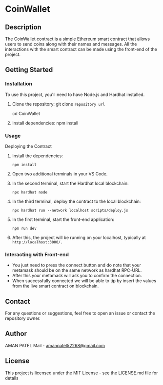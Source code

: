 # CoinWallet 

## Description

The CoinWallet contract is a simple Ethereum smart contract that allows users to send coins along with their names and messages. All the interactions with the smart contract can be made using the front-end of the project.

## Getting Started

### Installation
To use this project, you'll need to have Node.js and Hardhat installed.

1. Clone the repository:
   git clone `repository url`
   
   cd CoinWallet
   
3. Install dependencies:
    npm install

### Usage
Deploying the Contract
1. Install the dependencies:

   `npm install`
  
2. Open two additional terminals in your VS Code.

3. In the second terminal, start the Hardhat local blockchain:

    `npx hardhat node`

4. In the third terminal, deploy the contract to the local blockchain:

    `npx hardhat run --network localhost scripts/deploy.js`

5. In the first terminal, start the front-end application:

     `npm run dev`
   
6.  After this, the project will be running on your localhost, typically at `http://localhost:3000/.`

### Interacting with Front-end

* You just need to press the connect button and do note that your metamask should be on the same network as hardhat RPC-URL.
* After this your metamask will ask you to confirm the connection.
* When successfully connected we will be able to tip by insert the values from the live smart contract on blockchain.

## Contact
For any questions or suggestions, feel free to open an issue or contact the repository owner.
## Author 
AMAN PATEL
Mail - amanpatel52268@gmail.com 

## License

This project is licensed under the MIT License - see the LICENSE.md file for details
